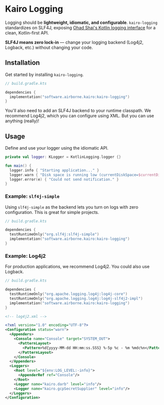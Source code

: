 # Kairo Logging

Logging should be **lightweight, idiomatic, and configurable**.
`kairo-logging` standardizes on SLF4J,
exposing [Ohad Shai's Kotlin logging interface](https://github.com/oshai/kotlin-logging)
for a clean, Kotlin-first API.

**SLF4J means zero lock-in** — change your logging backend (Log4j2, Logback, etc.)
without changing your code.

## Installation

Get started by installing `kairo-logging`.

```kotlin
// build.gradle.kts

dependencies {
  implementation("software.airborne.kairo:kairo-logging")
}
```

You'll also need to add an SLF4J backend to your runtime classpath.
We recommend Log4j2, which you can configure using XML.
But you can use anything (really)!

## Usage

Define and use your logger using the idiomatic API.

```kotlin
private val logger: KLogger = KotlinLogging.logger {}

fun main() {
  logger.info { "Starting application..." }
  logger.warn { "Disk space is running low (currentDiskSpace=$currentDiskSpace)." }
  logger.error(e) { "Could not send notification." }
}
```

### Example: `slf4j-simple`

Using `slf4j-simple` as the backend lets you turn on logs with zero configuration.
This is great for simple projects.

```kotlin
// build.gradle.kts

dependencies {
  testRuntimeOnly("org.slf4j:slf4j-simple")
  implementation("software.airborne.kairo:kairo-logging")
}
```

### Example: Log4j2

For production applications, we recommend Log4j2.
You could also use Logback.

```kotlin
// build.gradle.kts

dependencies {
  testRuntimeOnly("org.apache.logging.log4j:log4j-core")
  testRuntimeOnly("org.apache.logging.log4j:log4j-slf4j2-impl")
  implementation("software.airborne.kairo:kairo-logging")
}
```

```xml
<!-- log4j2.xml -->

<?xml version="1.0" encoding="UTF-8"?>
<Configuration status="warn">
  <Appenders>
    <Console name="Console" target="SYSTEM_OUT">
      <PatternLayout>
        <Pattern>%d{yyyy-MM-dd HH:mm:ss.SSS} %-5p %c - %m %mdc%n</Pattern>
      </PatternLayout>
    </Console>
  </Appenders>
  <Loggers>
    <Root level="${env:LOG_LEVEL:-info}">
      <AppenderRef ref="Console"/>
    </Root>
    <Logger name="kairo.darb" level="info"/>
    <Logger name="kairo.gcpSecretSupplier" level="info"/>
  </Loggers>
</Configuration>
```

